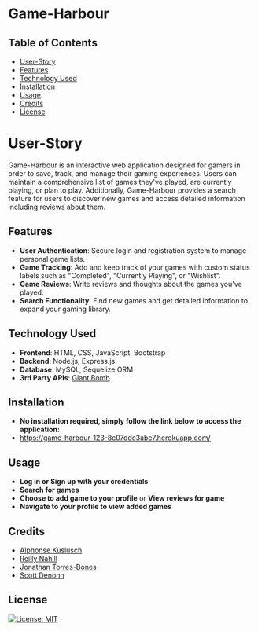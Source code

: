 # Game-Harbour

## Table of Contents
- [User-Story](#User-Story)
- [Features](#features)
- [Technology Used](#technology-used)
- [Installation](#installation)
- [Usage](#usage)
- [Credits](#credits)
- [License](#license)

# User-Story
Game-Harbour is an interactive web application designed for gamers in order to save, track, and manage their gaming experiences. Users can maintain a comprehensive list of games they've played, are currently playing, or plan to play. Additionally, Game-Harbour provides a search feature for users to discover new games and access detailed information including reviews about them.

## Features 
- **User Authentication**: Secure login and registration system to manage personal game lists.
- **Game Tracking**: Add and keep track of your games with custom status labels such as "Completed", "Currently Playing", or "Wishlist".
- **Game Reviews**: Write reviews and thoughts about the games you've played.
- **Search Functionality**: Find new games and get detailed information to expand your gaming library.

## Technology Used
- **Frontend**: HTML, CSS, JavaScript, Bootstrap
- **Backend**: Node.js, Express.js
- **Database**: MySQL, Sequelize ORM
- **3rd Party APIs**: [Giant Bomb](https://www.giantbomb.com/)

## Installation 
- **No installation required, simply follow the link below to access the application:**
- https://game-harbour-123-8c07ddc3abc7.herokuapp.com/

## Usage
- **Log in or Sign up with your credentials**
- **Search for games**
- **Choose to add game to your profile** or **View reviews for game**
- **Navigate to your profile to view added games**

## Credits
- [Alphonse Kuslusch](https://github.com/Akusluch)
- [Reilly Nahill](https://github.com/rnahill)
- [Jonathan Torres-Bones](https://github.com/TorresBones)
- [Scott Denonn](https://github.com/scottd988)

## License
[![License: MIT](https://img.shields.io/badge/License-MIT-yellow.svg)](https://opensource.org/licenses/MIT)

